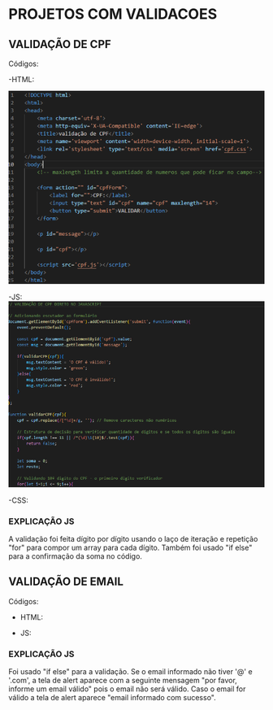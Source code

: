 # PROJETOS COM VALIDACOES

## VALIDAÇÃO DE CPF 

 Códigos:
  
 -HTML:  

 ![](img/cpfHtml.png)

 -JS:  
 ![](img/cpfJS.png)



 -CSS:

  
### EXPLICAÇÃO JS

  A validação foi feita dígito por dígito usando o laço de iteração e repetição "for" para compor um array para cada dígito. Também foi usado "if else" para a confirmação da soma no código.
  

## VALIDAÇÃO DE EMAIL

  Códigos:
  
 - HTML:  
      

 - JS:  

    

### EXPLICAÇÃO JS

   Foi usado "if else" para a validação. Se o email informado não tiver '@' e '.com', a tela de alert aparece com a seguinte mensagem "por favor, informe um email válido" pois o email não será válido. Caso o email for válido a tela de alert aparece "email informado com sucesso".


 



